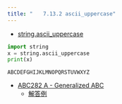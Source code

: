 ```yaml
---
title: "　　7.13.2 ascii_uppercase"
---
```


* [string.ascii_uppercase](https://docs.python.org/ja/3/library/string.html#string.ascii_uppercase)

```python:サンプルコード：sample_690.py
import string
x = string.ascii_uppercase
print(x)
```

```text:実行結果
ABCDEFGHIJKLMNOPQRSTUVWXYZ
```

- [ABC282 A - Generalized ABC](https://atcoder.jp/contests/abc282/tasks/abc282_a)
    - [解答例](https://atcoder.jp/contests/abc282/submissions/37522738)